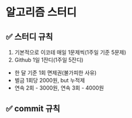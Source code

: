 # 알고리즘 스터디



## :white_check_mark: 스터디 규칙

1. 기본적으로 이코테 매일 1문제씩(1주일 기준 5문제)
2. Github 1일 1잔디(1주일 5잔디)
- 한 달 기준 1회 면제권(불가피한 사유)
- 벌금 1회당 2000원, but 누적제
- 연속 2회 - 3000원, 연속 3회 - 4000원



## :white_check_mark: commit 규칙



